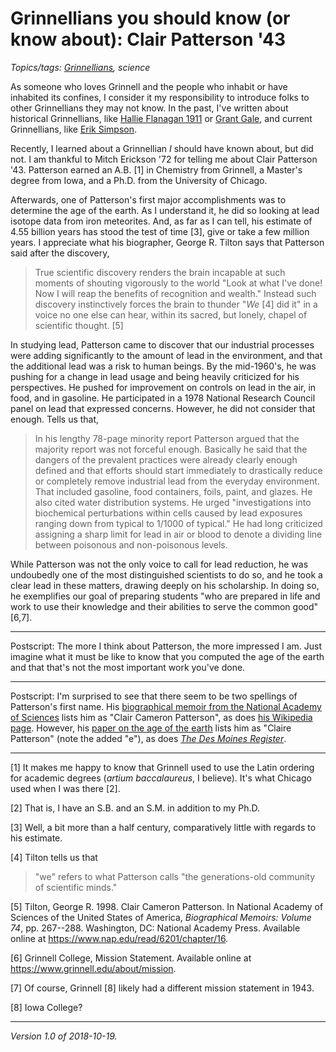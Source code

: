 Grinnellians you should know (or know about): Clair Patterson '43
=================================================================

*Topics/tags: [Grinnellians](index-grinnellians), science*

As someone who loves Grinnell and the people who inhabit or have inhabited
its confines, I consider it my responsibility to introduce folks to
other Grinnellians they may not know.  In the past, I've written about
historical Grinnellians, like [Hallie Flanagan 1911](hallie-flanagan)
or [Grant Gale](grant-gale), and current Grinnellians, like [Erik
Simpson](erik-simpson).

Recently, I learned about a Grinnellian *I* should have known about,
but did not.  I am thankful to Mitch Erickson '72 for telling me about
Clair Patterson '43.  Patterson earned an A.B. [1] in Chemistry from
Grinnell, a Master's degree from Iowa, and a Ph.D. from the University
of Chicago.

Afterwards, one of Patterson's first major accomplishments was to
determine the age of the earth.  As I understand it, he did so looking
at lead isotope data from iron meteorites.  And, as far as I can tell,
his estimate of 4.55 billion years has stood the test of time [3], give
or take a few million years.  I appreciate what his biographer, George
R. Tilton says that Patterson said after the discovery,

> True scientific discovery renders the brain incapable at such moments of shouting vigorously to the world "Look at what I've done! Now I will reap the benefits of recognition and wealth." Instead such discovery instinctively forces the brain to thunder "*We* [4] did it" in a voice no one else can hear, within its sacred, but lonely, chapel of scientific thought. [5]

In studying lead, Patterson came to discover that our industrial processes
were adding significantly to the amount of lead in the environment, and
that the additional lead was a risk to human beings.  By the mid-1960's,
he was pushing for a change in lead usage and being heavily criticized
for his perspectives.  He pushed for improvement  on controls on lead in
the air, in food, and in gasoline.  He participated in a 1978 National
Research Council panel on lead that expressed concerns.  However, he
did not consider that enough.  Tells us that,

> In his lengthy 78-page minority report Patterson argued that the majority report was not forceful enough. Basically he said that the dangers of the prevalent practices were already clearly enough defined and that efforts should start immediately to drastically reduce or completely remove industrial lead from the everyday environment. That included gasoline, food containers, foils, paint, and glazes. He also cited water distribution systems. He urged "investigations into biochemical perturbations within cells caused by lead exposures ranging down from typical to 1/1000 of typical." He had long criticized assigning a sharp limit for lead in air or blood to denote a dividing line between poisonous and non-poisonous levels.

While Patterson was not the only voice to call for lead reduction, he
was undoubedly one of the most distinguished scientists to do so, and he
took a clear lead in these matters, drawing deeply on his scholarship.
In doing so, he exemplifies our goal of preparing students "who are
prepared in life and work to use their knowledge and their abilities to
serve the common good" [6,7].

---

Postscript: The more I think about Patterson, the more impressed I am.
Just imagine what it must be like to know that you computed the age of
the earth and that that's not the most important work you've done.

---

Postscript: I'm surprised to see that there seem to be two spellings of
Patterson's first name.  His [biographical memoir from the National
Academy of Sciences](https://www.nap.edu/read/6201/chapter/16) lists
him as "Clair Cameron Patterson", as does [his Wikipedia page](https://en.wikipedia.org/wiki/Clair_Cameron_Patterson).  However, his [paper on the age
of the earth](https://websites.pmc.ucsc.edu/~rcoe/eart206/Patterson_AgeEarth_GeoCosmoActa56.pdf) lists him as "Claire Patterson" (note the added "e"), as
does [_The Des Moines Register_](https://data.desmoinesregister.com/famous-iowans/claire-patterson).

---

[1] It makes me happy to know that Grinnell used to use the Latin
ordering for academic degrees (*artium baccalaureus*, I believe).
It's what Chicago used when I was there [2].

[2] That is, I have an S.B. and an S.M. in addition to my Ph.D.  

[3] Well, a bit more than a half century, comparatively little with
regards to his estimate.

[4] Tilton tells us that 

> "we" refers to what Patterson calls "the generations-old community of scientific minds."

[5] Tilton, George R.  1998.  Clair Cameron Patterson.  In National Academy
of Sciences of the United States of America, _Biographical Memoirs:
Volume 74_, pp. 267--288.  Washington, DC: National Academy Press.
Available online at <https://www.nap.edu/read/6201/chapter/16>.

[6] Grinnell College, Mission Statement.  Available online at 
<https://www.grinnell.edu/about/mission>.  

[7] Of course, Grinnell [8] likely had a different mission statement
in 1943.

[8] Iowa College?

---

*Version 1.0 of 2018-10-19.*

